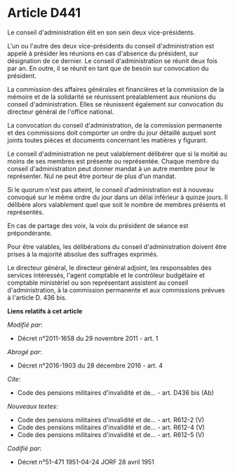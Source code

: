 # Article D441

Le conseil d'administration élit en son sein deux vice-présidents. 

L'un ou l'autre des deux vice-présidents du conseil d'administration est appelé à présider les réunions en cas d'absence du
président, sur désignation de ce dernier. Le conseil d'administration se réunit deux fois par an. En outre, il se réunit en
tant que de besoin sur convocation du président. 

La commission des affaires générales et financières et la commission de la mémoire et de la solidarité se réunissent
préalablement aux réunions du conseil d'administration. Elles se réunissent également sur convocation du directeur général de
l'office national. 

La convocation du conseil d'administration, de la commission permanente et des commissions doit comporter un ordre du jour
détaillé auquel sont joints toutes pièces et documents concernant les matières y figurant. 

Le conseil d'administration ne peut valablement délibérer que si la moitié au moins de ses membres est présente ou
représentée. Chaque membre du conseil d'administration peut donner mandat à un autre membre pour le représenter. Nul ne peut
être porteur de plus d'un mandat. 

Si le quorum n'est pas atteint, le conseil d'administration est à nouveau convoqué sur le même ordre du jour dans un délai
inférieur à quinze jours. Il délibère alors valablement quel que soit le nombre de membres présents et représentés. 

En cas de partage des voix, la voix du président de séance est prépondérante. 

Pour être valables, les délibérations du conseil d'administration doivent être prises à la majorité absolue des suffrages
exprimés. 

Le directeur général, le directeur général adjoint, les responsables des services intéressés, l'agent comptable et le
contrôleur budgétaire et comptable ministériel ou son représentant assistent au conseil d'administration, à la commission
permanente et aux commissions prévues à l'article D. 436 bis.

**Liens relatifs à cet article**

_Modifié par_:

  - Décret n°2011-1658 du 29 novembre 2011 - art. 1

_Abrogé par_:

  - Décret n°2016-1903 du 28 décembre 2016 - art. 4

_Cite_:

  - Code des pensions militaires d'invalidité et de... - art. D436 bis (Ab)

_Nouveaux textes_:

  - Code des pensions militaires d'invalidité et de... - art. R612-2 (V)
  - Code des pensions militaires d'invalidité et de... - art. R612-4 (V)
  - Code des pensions militaires d'invalidité et de... - art. R612-5 (V)

_Codifié par_:

  - Décret n°51-471 1951-04-24 JORF 28 avril 1951
